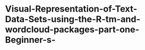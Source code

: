 # Visual-Representation-of-Text-Data-Sets-using-the-R-tm-and-wordcloud-packages-part-one-Beginner-s-